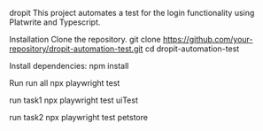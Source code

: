 dropit
This project automates a test for the login functionality using Platwrite and Typescript.

Installation
Clone the repository.
git clone https://github.com/your-repository/dropit-automation-test.git
cd dropit-automation-test

Install dependencies:
npm install

Run
run all
npx playwright test

run task1
npx playwright test uiTest 

run task2
npx playwright test petstore
